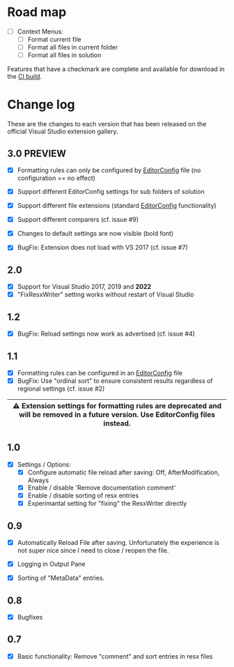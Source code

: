 # Road map

- [ ] Context Menus:
  - [ ] Format current file
  - [ ] Format all files in current folder
  - [ ] Format all files in solution

Features that have a checkmark are complete and available for
download in the
[CI build](http://vsixgallery.com/extension/ResxFormatter.61507132-4401-47b1-9950-575e43b964c6/).

# Change log

These are the changes to each version that has been released
on the official Visual Studio extension gallery.

## 3.0 PREVIEW
- [x] Formatting rules can only be configured by [EditorConfig](https://editorconfig.org/) file (no configuration == no effect)
- [x] Support different EditorConfig settings for sub folders of solution
- [x] Support different file extensions (standard [EditorConfig](https://editorconfig.org/) functionality)
- [x] Support different comparers (cf. issue #9)
- [x] Changes to default settings are now visible (bold font)
- [x] BugFix: Extension does not load with VS 2017 (cf. issue #7)


## 2.0
- [x] Support for Visual Studio 2017, 2019 and **2022** 
- [x] "FixResxWriter" setting works without restart of Visual Studio

## 1.2
- [x] BugFix: Reload settings now work as advertised (cf. issue #4)

## 1.1
- [x] Formatting rules can be configured in an [EditorConfig](https://editorconfig.org/) file
- [x] BugFix: Use "ordinal sort" to ensure consistent results regardless of regional settings (cf. issue #2)

| :warning: Extension settings for formatting rules are deprecated and will be removed in a future version. Use EditorConfig files instead. |
| ---- |

## 1.0
- [x] Settings / Options: 
  - [x] Configure automatic file reload after saving: Off, AfterModification, Always
  - [x] Enable / disable 'Remove documentation comment'
  - [x] Enable / disable sorting of resx entries
  - [x] Experimantal setting for "fixing" the ResxWriter directly

## 0.9

- [x] Automatically Reload File after saving. Unfortunately the experience is not super nice since I need to close / reopen the file.
- [x] Logging in Output Pane
- [x] Sorting of "MetaData" entries.


## 0.8

- [x] Bugfixes


## 0.7

- [x] Basic functionality: Remove "comment" and sort entries in resx files

